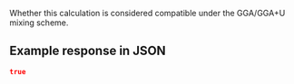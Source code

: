 Whether this calculation is considered compatible under the GGA/GGA+U mixing scheme.







































## Example response in JSON

```json
true
```

